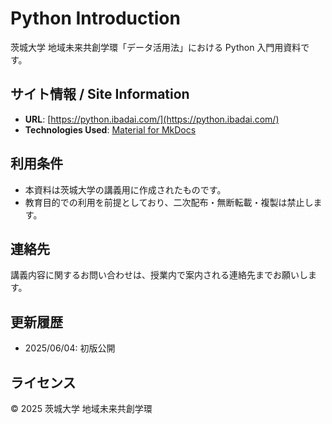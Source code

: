 # Python Introduction

茨城大学 地域未来共創学環「データ活用法」における Python 入門用資料です。

## サイト情報 / Site Information

- **URL**: [https://python.ibadai.com/](https://python.ibadai.com/)
- **Technologies Used**: [Material for MkDocs](https://squidfunk.github.io/mkdocs-material/)

## 利用条件

- 本資料は茨城大学の講義用に作成されたものです。
- 教育目的での利用を前提としており、二次配布・無断転載・複製は禁止します。

## 連絡先

講義内容に関するお問い合わせは、授業内で案内される連絡先までお願いします。

## 更新履歴

- 2025/06/04: 初版公開

## ライセンス

© 2025 茨城大学 地域未来共創学環
